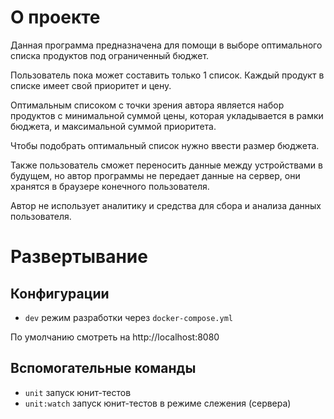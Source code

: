 # О проекте

Данная программа предназначена для помощи в выборе оптимального списка продуктов под ограниченный бюджет.

Пользователь пока может составить только 1 список. Каждый продукт в списке имеет свой приоритет и цену.

Оптимальным списоком с точки зрения автора является набор продуктов с минимальной суммой цены, которая укладывается в рамки бюджета, и максимальной суммой приоритета.

Чтобы подобрать оптимальный список нужно ввести размер бюджета.

Также пользователь cможет переносить данные между устройствами в будущем, но автор программы не передает данные на сервер, они хранятся в браузере конечного пользователя.

Автор не использует аналитику и средства для сбора и анализа данных пользователя.

# Развертывание

## Конфигурации

-  `dev` режим разработки через `docker-compose.yml`

По умолчанию смотреть на http://localhost:8080

## Вспомогательные команды

-  `unit` запуск юнит-тестов
-  `unit:watch` запуск юнит-тестов в режиме слежения (сервера)
